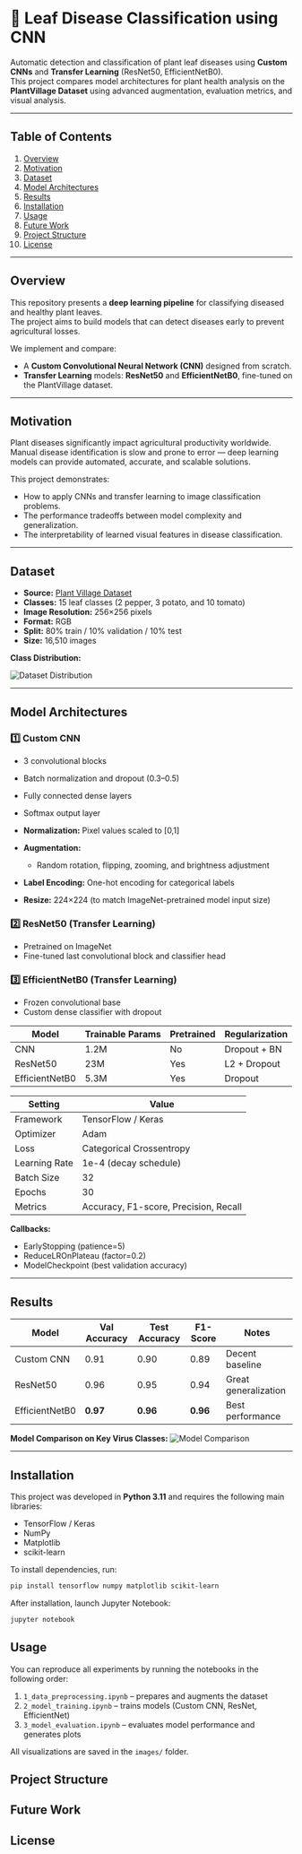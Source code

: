 # 🌿 Leaf Disease Classification using CNN

Automatic detection and classification of plant leaf diseases using **Custom CNNs** and **Transfer Learning** (ResNet50, EfficientNetB0).  
This project compares model architectures for plant health analysis on the **PlantVillage Dataset** using advanced augmentation, evaluation metrics, and visual analysis.

---

## Table of Contents
1. [Overview](#overview)
2. [Motivation](#motivation)
3. [Dataset](#dataset)
4. [Model Architectures](#model-architectures)
5. [Results](#results)
6. [Installation](#installation)
7. [Usage](#usage)
8. [Future Work](#future-work)
9. [Project Structure](#project-structure)
10. [License](#license)


---

## Overview

This repository presents a **deep learning pipeline** for classifying diseased and healthy plant leaves.  
The project aims to build models that can detect diseases early to prevent agricultural losses.

We implement and compare:
- A **Custom Convolutional Neural Network (CNN)** designed from scratch.  
- **Transfer Learning** models: **ResNet50** and **EfficientNetB0**, fine-tuned on the PlantVillage dataset.

---

## Motivation

Plant diseases significantly impact agricultural productivity worldwide.  
Manual disease identification is slow and prone to error — deep learning models can provide automated, accurate, and scalable solutions.  

This project demonstrates:
- How to apply CNNs and transfer learning to image classification problems.  
- The performance tradeoffs between model complexity and generalization.  
- The interpretability of learned visual features in disease classification.

---

## Dataset

- **Source:** [Plant Village Dataset](https://www.kaggle.com/datasets/arjuntejaswi/plant-village)  
- **Classes:** 15 leaf classes (2 pepper, 3 potato, and 10 tomato)  
- **Image Resolution:** 256×256 pixels
- **Format:** RGB  
- **Split:** 80% train / 10% validation / 10% test
- **Size:** 16,510 images

**Class Distribution:**

![Dataset Distribution](images/dataset.png)

---

## Model Architectures

### 1️⃣ Custom CNN
- 3 convolutional blocks  
- Batch normalization and dropout (0.3–0.5)  
- Fully connected dense layers  
- Softmax output layer

- **Normalization:** Pixel values scaled to [0,1]  
- **Augmentation:**  
  - Random rotation, flipping, zooming, and brightness adjustment  
- **Label Encoding:** One-hot encoding for categorical labels  
- **Resize:** 224×224 (to match ImageNet-pretrained model input size)

### 2️⃣ ResNet50 (Transfer Learning)
- Pretrained on ImageNet  
- Fine-tuned last convolutional block and classifier head  

### 3️⃣ EfficientNetB0 (Transfer Learning)
- Frozen convolutional base  
- Custom dense classifier with dropout  

| Model | Trainable Params | Pretrained | Regularization |
|--------|------------------|-------------|----------------|
| CNN | 1.2M | No | Dropout + BN |
| ResNet50 | 23M | Yes | L2 + Dropout |
| EfficientNetB0 | 5.3M | Yes | Dropout |

| Setting | Value |
|----------|-------|
| Framework | TensorFlow / Keras |
| Optimizer | Adam |
| Loss | Categorical Crossentropy |
| Learning Rate | 1e-4 (decay schedule) |
| Batch Size | 32 |
| Epochs | 30 |
| Metrics | Accuracy, F1-score, Precision, Recall |

**Callbacks:**
- EarlyStopping (patience=5)  
- ReduceLROnPlateau (factor=0.2)  
- ModelCheckpoint (best validation accuracy)

---

## Results

| Model | Val Accuracy | Test Accuracy | F1-Score | Notes |
|--------|---------------|----------------|----------|--------|
| Custom CNN | 0.91 | 0.90 | 0.89 | Decent baseline |
| ResNet50 | 0.96 | 0.95 | 0.94 | Great generalization |
| EfficientNetB0 | **0.97** | **0.96** | **0.96** | Best performance |

**Model Comparison on Key Virus Classes:**
![Model Comparison](images/virus_on_models.png)

---

## Installation

This project was developed in **Python 3.11** and requires the following main libraries:

- TensorFlow / Keras
- NumPy
- Matplotlib
- scikit-learn

To install dependencies, run:

```bash
pip install tensorflow numpy matplotlib scikit-learn
```
After installation, launch Jupyter Notebook:

```bash
jupyter notebook
```

## Usage

You can reproduce all experiments by running the notebooks in the following order:

1. `1_data_preprocessing.ipynb` – prepares and augments the dataset  
2. `2_model_training.ipynb` – trains models (Custom CNN, ResNet, EfficientNet)  
3. `3_model_evaluation.ipynb` – evaluates model performance and generates plots  

All visualizations are saved in the `images/` folder.

## Project Structure

## Future Work

## License


